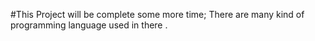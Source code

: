 #This Project will be complete some more time;
There are many kind of programming language used in there .
